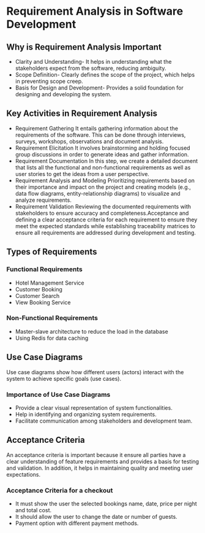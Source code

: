 # Requirement Analysis in Software Development

## Why is Requirement Analysis Important
- Clarity and Understanding- It helps in understanding what the stakeholders expect from the software, reducing ambiguity.
- Scope Definition- Clearly defines the scope of the project, which helps in preventing scope creep.
- Basis for Design and Development- Provides a solid foundation for designing and developing the system.

## Key Activities in Requirement Analysis
- Requirement Gathering 
    It entails gathering information about the requirements of the software. This can be done through interviews, surveys, workshops, observations and document analysis.
- Requirement Elicitation
    It involves brainstorming and holding focused group discussions in order to generate ideas and gather information.   
- Requirement Documentation
    In this step, we create a detailed document that lists all the functional and non-functional requirements as well as user stories to get the ideas from a user perspective.
- Requirement Analysis and Modeling 
    Prioritizing requirements based on their importance and impact on the project and creating models (e.g., data flow diagrams, entity-relationship diagrams) to visualize and analyze requirements.
- Requirement Validation
    Reviewing the documented requirements with stakeholders to ensure accuracy and completeness.Acceptance and defining a clear acceptance criteria for each requirement to ensure they meet the expected standards while establishing traceability matrices to ensure all requirements are addressed during development and testing.

## Types of Requirements
### Functional Requirements
- Hotel Management Service
- Customer Booking
- Customer Search
- View Booking Service
### Non-Functional Requirements
- Master-slave architecture to reduce the load in the database
- Using Redis for data caching

## Use Case Diagrams
Use case diagrams show how different users (actors) interact with the system to achieve specific goals (use cases).
### Importance of Use Case Diagrams
- Provide a clear visual representation of system functionalities.
- Help in identifying and organizing system requirements.
- Facilitate communication among stakeholders and development team.

## Acceptance Criteria
An acceptance criteria is important because it ensure all parties have a clear understanding of feature requirements and provides a basis for testing and validation. In addition, it helps in maintaining quality and meeting user expectations.
### Acceptance Criteria for a checkout
- It must show the user the selected bookings name, date, price per night and total cost. 
- It should allow the user to change the date or number of guests.
- Payment option with different payment methods.













    
